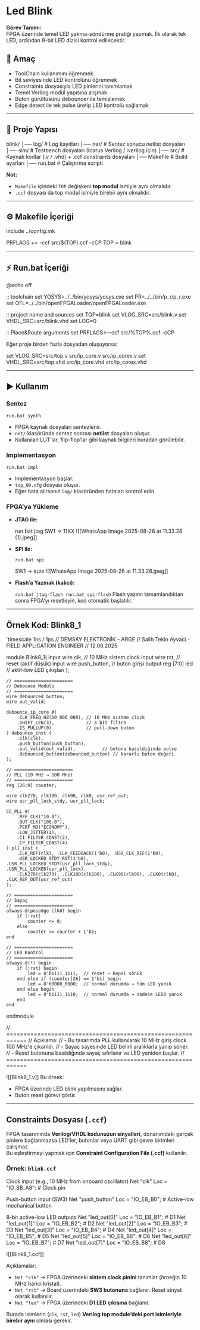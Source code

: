 # **Led Blink**

**Görev Tanımı:**  
FPGA üzerinde temel LED yakma-söndürme pratiği yapmak. İlk olarak tek LED, ardından 8-bit LED dizisi kontrol edilecektir.

## 🎯  **Amaç**

- ToolChain kullanımını öğrenmek
- Bit seviyesinde LED kontrolünü öğrenmek
- Constraints dosyasıyla LED pinlerini tanımlamak
- Temel Verilog modül yapısına alışmak
- Buton gürültüsünü debouncer ile temizlemek
- Edge detect ile tek pulse üretip LED kontrolü sağlamak

---

## 📂 Proje Yapısı

blink/
│── log/      # Log kayıtları
│── net/      # Sentez sonucu netlist dosyaları
│── sim/      # Testbench dosyaları (Icarus Verilog / iverilog için)
│── src/      # Kaynak kodlar (.v / .vhd) + .ccf constraints dosyaları
│── Makefile  # Build ayarları
│── run.bat   # Çalıştırma scripti


 **Not:**

- `Makefile` içindeki `TOP` değişkeni **top modul** ismiyle aynı olmalıdır.
- `.ccf` dosyası da top modul ismiyle birebir aynı olmalıdır.

---

## ⚙️ Makefile İçeriği

include ../config.mk

PRFLAGS += -ccf src/$(TOP).ccf -cCP
TOP = blink


---

## ⚡ Run.bat İçeriği

@echo off

:: toolchain
set YOSYS=../../bin/yosys/yosys.exe
set PR=../../bin/p_r/p_r.exe
set OFL=../../bin/openFPGALoader/openFPGALoader.exe

:: project name and sources
set TOP=blink
set VLOG_SRC=src/blink.v
set VHDL_SRC=src/blink.vhd
set LOG=0

:: Place&Route arguments
set PRFLAGS=--ccf src/%TOP%.ccf -cCP


 Eğer proje birden fazla dosyadan oluşuyorsa:

set VLOG_SRC=src/top.v src/ip_core.v src/ip_corex.v
set VHDL_SRC=src/top.vhd src/ip_core.vhd src/ip_corex.vhd


---

## ▶️ Kullanım

###  Sentez

`run.bat synth`

- FPGA kaynak dosyaları sentezlenir.
- `net/` klasöründe sentez sonrası **netlist** dosyaları oluşur.
- Kullanılan LUT’lar, flip-flop’lar gibi kaynak bilgileri buradan görülebilir.

###  Implementasyon

`run.bat impl`

- Implementasyon başlar.
- `top_00.cfg` dosyası oluşur.
- Eğer hata alırsanız `log/` klasöründen hataları kontrol edin.

###  FPGA’ya Yükleme

- **JTAG ile:**
    
    run.bat jtag
	SW1 → 11XX
    ![[WhatsApp Image 2025-08-26 at 11.33.28 (1).jpeg]]
- **SPI ile:**
    
    `run.bat spi`
    
    SW1 → `01XX`
    ![[WhatsApp Image 2025-08-26 at 11.33.28.jpeg]]
- **Flash’a Yazmak (kalıcı):**
    
    `run.bat jtag-flash run.bat spi-flash`
    Flash yazımı tamamlandıktan sonra FPGA’yı resetleyin, kod otomatik başlatılır.

---

##  Örnek Kod: Blink8_1

`timescale 1ns / 1ps
// DEMSAY ELEKTRONİK - ARGE
// Salih Tekin Ayvaci - FIELD APPLICATION ENGINEER
// 12.06.2025

module Blink8_1(
    input  wire clk,          // 10 MHz sistem clock
    input  wire rst,          // reset (aktif düşük)
    input  wire push_button,  // buton girişi
    output reg  [7:0] led     // aktif-low LED çıkışları
);

    // ======================
    // Debounce Modülü
    // ======================
    wire debounced_button;
    wire out_valid;

    debounce_ip_core #(
        .CLK_FREQ_HZ(10_000_000), // 10 MHz sistem clock
        .SHIFT_LEN(3),            // 3 bit filtre
        .IS_PULLUP(0)             // pull-down buton
    ) debounce_inst (
        .clk(clk),
        .push_button(push_button),
        .out_valid(out_valid),          // butona basıldığında pulse
        .debounced_button(debounced_button) // kararlı buton değeri
    );

    // ======================
    // PLL (10 MHz → 100 MHz)
    // ======================
    reg [26:0] counter;

    wire clk270, clk180, clk90, clk0, usr_ref_out;
    wire usr_pll_lock_stdy, usr_pll_lock;

    CC_PLL #(
        .REF_CLK("10.0"),
        .OUT_CLK("100.0"),
        .PERF_MD("ECONOMY"),
        .LOW_JITTER(1),
        .CI_FILTER_CONST(2),
        .CP_FILTER_CONST(4)
    ) pll_inst (
        .CLK_REF(clk), .CLK_FEEDBACK(1'b0), .USR_CLK_REF(1'b0),
        .USR_LOCKED_STDY_RST(1'b0), .USR_PLL_LOCKED_STDY(usr_pll_lock_stdy), .USR_PLL_LOCKED(usr_pll_lock),
        .CLK270(clk270), .CLK180(clk180), .CLK90(clk90), .CLK0(clk0), .CLK_REF_OUT(usr_ref_out)
    );

    // ======================
    // Sayaç
    // ======================
    always @(posedge clk0) begin
        if (!rst)
            counter <= 0;
        else
            counter <= counter + 1'b1;
    end

    // ======================
    // LED Kontrol
    // ======================
    always @(*) begin
        if (!rst) begin
            led = 8'b1111_1111;  // reset → hepsi sönük
        end else if (counter[26] == 1'b1) begin
            led = 8'b0000_0000;  // normal durumda → tüm LED yanık
        end else begin
            led = 8'b1111_1110;  // normal durumda → sadece LED0 yanık
        end
    end

endmodule


// ============================================================
// Açıklama:
// - Bu tasarımda PLL kullanılarak 10 MHz giriş clock 100 MHz'e çıkarıldı.
// - Sayaç sayesinde LED belirli aralıklarla yanıp söner.
// - Reset butonuna basıldığında sayaç sıfırlanır ve LED yeniden başlar.
// ============================================================


![[Blink8_1.v]]
 Bu örnek:

- FPGA üzerinde LED blink yapılmasını sağlar.
- Buton reset görevi görür.

---
## Constraints Dosyası (`.ccf`)

FPGA tasarımında **Verilog/VHDL kodunuzun sinyalleri**, donanımdaki gerçek pinlere bağlanmazsa LED’ler, butonlar veya UART gibi çevre birimleri çalışmaz.  
Bu eşleştirmeyi yapmak için **Constraint Configuration File (.ccf)** kullanılır.

###  Örnek: `blink.ccf`

 Clock input (e.g., 10 MHz from onboard oscillator)
Net "clk"         Loc = "IO_SB_A8";      # Clock pin

 Push-button input (SW3)
Net "push_button" Loc = "IO_EB_B0";      # Active-low mechanical button

 8-bit active-low LED outputs
Net "led_out[0]"  Loc = "IO_EB_B1";      # D1
Net "led_out[1]"  Loc = "IO_EB_B2";      # D2
Net "led_out[2]"  Loc = "IO_EB_B3";      # D3
Net "led_out[3]"  Loc = "IO_EB_B4";      # D4
Net "led_out[4]"  Loc = "IO_EB_B5";      # D5
Net "led_out[5]"  Loc = "IO_EB_B6";      # D6
Net "led_out[6]"  Loc = "IO_EB_B7";      # D7
Net "led_out[7]"  Loc = "IO_EB_B8";      # D8

![[Blink8_1.ccf]]
 
 Açıklamalar:

- `Net "clk"` → FPGA üzerindeki **sistem clock pinini** tanımlar (örneğin 10 MHz harici kristal).
- `Net "rst"` → Board üzerindeki **SW3 butonuna** bağlanır. Reset sinyali olarak kullanılır.
- `Net "led"` → FPGA üzerindeki **D1 LED çıkışına** bağlanır.

Burada isimlerin (`clk`, `rst`, `led`) **Verilog top module’deki port isimleriyle birebir aynı** olması gerekir.
